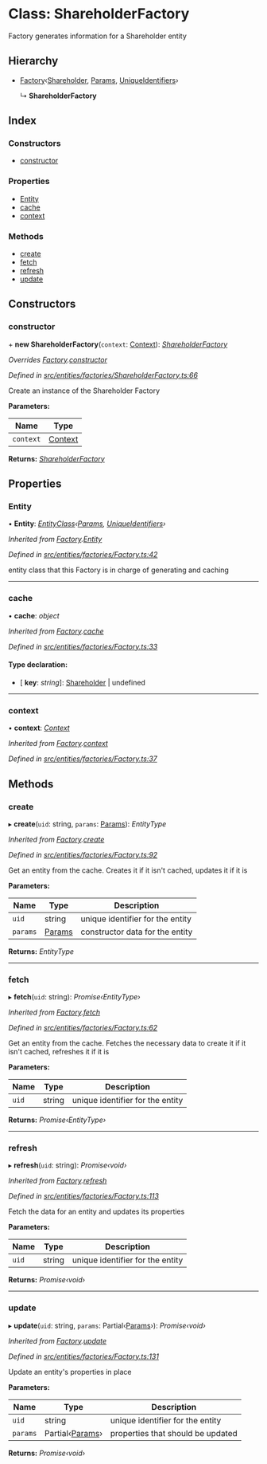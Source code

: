 # Class: ShareholderFactory

Factory generates information for a Shareholder entity

## Hierarchy

* [Factory](entities.factories.factory.md)‹[Shareholder](entities.shareholder.md), [Params](../interfaces/entities.params-5.md), [UniqueIdentifiers](../interfaces/entities.uniqueidentifiers-2.md)›

  ↳ **ShareholderFactory**

## Index

### Constructors

* [constructor](entities.factories.shareholderfactory.md#constructor)

### Properties

* [Entity](entities.factories.shareholderfactory.md#entity)
* [cache](entities.factories.shareholderfactory.md#cache)
* [context](entities.factories.shareholderfactory.md#context)

### Methods

* [create](entities.factories.shareholderfactory.md#create)
* [fetch](entities.factories.shareholderfactory.md#fetch)
* [refresh](entities.factories.shareholderfactory.md#refresh)
* [update](entities.factories.shareholderfactory.md#update)

## Constructors

###  constructor

\+ **new ShareholderFactory**(`context`: [Context](_context_.context.md)): *[ShareholderFactory](entities.factories.shareholderfactory.md)*

*Overrides [Factory](entities.factories.factory.md).[constructor](entities.factories.factory.md#constructor)*

*Defined in [src/entities/factories/ShareholderFactory.ts:66](https://github.com/PolymathNetwork/polymath-sdk/blob/73ecb26/src/entities/factories/ShareholderFactory.ts#L66)*

Create an instance of the Shareholder Factory

**Parameters:**

Name | Type |
------ | ------ |
`context` | [Context](_context_.context.md) |

**Returns:** *[ShareholderFactory](entities.factories.shareholderfactory.md)*

## Properties

###  Entity

• **Entity**: *[EntityClass](../interfaces/entities.factories.entityclass.md)‹[Params](../interfaces/entities.params-5.md), [UniqueIdentifiers](../interfaces/entities.uniqueidentifiers-2.md)›*

*Inherited from [Factory](entities.factories.factory.md).[Entity](entities.factories.factory.md#entity)*

*Defined in [src/entities/factories/Factory.ts:42](https://github.com/PolymathNetwork/polymath-sdk/blob/73ecb26/src/entities/factories/Factory.ts#L42)*

entity class that this Factory is in charge of generating and caching

___

###  cache

• **cache**: *object*

*Inherited from [Factory](entities.factories.factory.md).[cache](entities.factories.factory.md#cache)*

*Defined in [src/entities/factories/Factory.ts:33](https://github.com/PolymathNetwork/polymath-sdk/blob/73ecb26/src/entities/factories/Factory.ts#L33)*

#### Type declaration:

* \[ **key**: *string*\]: [Shareholder](entities.shareholder.md) | undefined

___

###  context

• **context**: *[Context](_context_.context.md)*

*Inherited from [Factory](entities.factories.factory.md).[context](entities.factories.factory.md#context)*

*Defined in [src/entities/factories/Factory.ts:37](https://github.com/PolymathNetwork/polymath-sdk/blob/73ecb26/src/entities/factories/Factory.ts#L37)*

## Methods

###  create

▸ **create**(`uid`: string, `params`: [Params](../interfaces/entities.params-5.md)): *EntityType*

*Inherited from [Factory](entities.factories.factory.md).[create](entities.factories.factory.md#create)*

*Defined in [src/entities/factories/Factory.ts:92](https://github.com/PolymathNetwork/polymath-sdk/blob/73ecb26/src/entities/factories/Factory.ts#L92)*

Get an entity from the cache. Creates it if it isn't cached, updates it if it is

**Parameters:**

Name | Type | Description |
------ | ------ | ------ |
`uid` | string | unique identifier for the entity |
`params` | [Params](../interfaces/entities.params-5.md) | constructor data for the entity  |

**Returns:** *EntityType*

___

###  fetch

▸ **fetch**(`uid`: string): *Promise‹EntityType›*

*Inherited from [Factory](entities.factories.factory.md).[fetch](entities.factories.factory.md#fetch)*

*Defined in [src/entities/factories/Factory.ts:62](https://github.com/PolymathNetwork/polymath-sdk/blob/73ecb26/src/entities/factories/Factory.ts#L62)*

Get an entity from the cache. Fetches the necessary data to create it if it isn't cached, refreshes it if it is

**Parameters:**

Name | Type | Description |
------ | ------ | ------ |
`uid` | string | unique identifier for the entity  |

**Returns:** *Promise‹EntityType›*

___

###  refresh

▸ **refresh**(`uid`: string): *Promise‹void›*

*Inherited from [Factory](entities.factories.factory.md).[refresh](entities.factories.factory.md#refresh)*

*Defined in [src/entities/factories/Factory.ts:113](https://github.com/PolymathNetwork/polymath-sdk/blob/73ecb26/src/entities/factories/Factory.ts#L113)*

Fetch the data for an entity and updates its properties

**Parameters:**

Name | Type | Description |
------ | ------ | ------ |
`uid` | string | unique identifier for the entity  |

**Returns:** *Promise‹void›*

___

###  update

▸ **update**(`uid`: string, `params`: Partial‹[Params](../interfaces/entities.params-5.md)›): *Promise‹void›*

*Inherited from [Factory](entities.factories.factory.md).[update](entities.factories.factory.md#update)*

*Defined in [src/entities/factories/Factory.ts:131](https://github.com/PolymathNetwork/polymath-sdk/blob/73ecb26/src/entities/factories/Factory.ts#L131)*

Update an entity's properties in place

**Parameters:**

Name | Type | Description |
------ | ------ | ------ |
`uid` | string | unique identifier for the entity |
`params` | Partial‹[Params](../interfaces/entities.params-5.md)› | properties that should be updated  |

**Returns:** *Promise‹void›*
